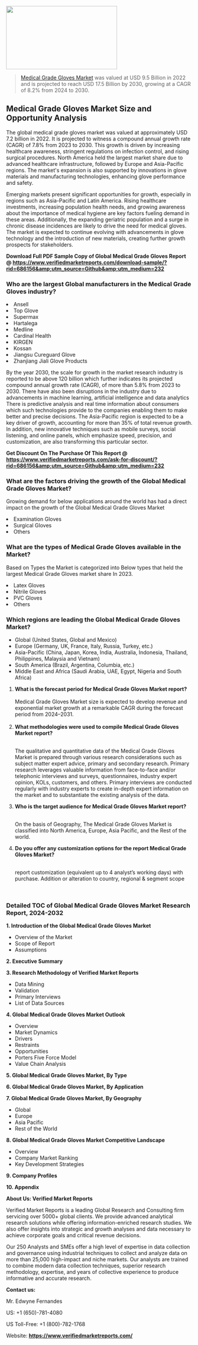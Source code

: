 <img src="https://ffe5etoiles.com/wp-content/uploads/2024/12/MST1-300x171.png" alt="" width="300" height="171" class="alignnone size-medium wp-image-20088" /><blockquote><p><p><a href="https://www.verifiedmarketreports.com/download-sample/?rid=686156&utm_source=Github&utm_medium=232" target="_blank">Medical Grade Gloves Market</a> was valued at USD 9.5 Billion in 2022 and is projected to reach USD 17.5 Billion by 2030, growing at a CAGR of 8.2% from 2024 to 2030.</p></blockquote><p><h2>Medical Grade Gloves Market Size and Opportunity Analysis</h2><p>The global medical grade gloves market was valued at approximately USD 7.2 billion in 2022. It is projected to witness a compound annual growth rate (CAGR) of 7.8% from 2023 to 2030. This growth is driven by increasing healthcare awareness, stringent regulations on infection control, and rising surgical procedures. North America held the largest market share due to advanced healthcare infrastructure, followed by Europe and Asia-Pacific regions. The market's expansion is also supported by innovations in glove materials and manufacturing technologies, enhancing glove performance and safety.</p><p>Emerging markets present significant opportunities for growth, especially in regions such as Asia-Pacific and Latin America. Rising healthcare investments, increasing population health needs, and growing awareness about the importance of medical hygiene are key factors fueling demand in these areas. Additionally, the expanding geriatric population and a surge in chronic disease incidences are likely to drive the need for medical gloves. The market is expected to continue evolving with advancements in glove technology and the introduction of new materials, creating further growth prospects for stakeholders.</p></p><p class=""><strong>Download Full PDF Sample Copy of Global Medical Grade Gloves Report @ <a href="https://www.verifiedmarketreports.com/download-sample/?rid=686156&amp;utm_source=Github&amp;utm_medium=232" target="_blank">https://www.verifiedmarketreports.com/download-sample/?rid=686156&amp;utm_source=Github&amp;utm_medium=232</a></strong></p><h3 id="" class="">Who are the largest Global manufacturers in the Medical Grade Gloves industry?</h3><p><li>Ansell</li><li> Top Glove</li><li> Supermax</li><li> Hartalega</li><li> Medline</li><li> Cardinal Health</li><li> KIRGEN</li><li> Kossan</li><li> Jiangsu Cureguard Glove</li><li> Zhanjiang Jiali Glove Products</li></p><div class=""><div class="" dir="" data-message-author-role="" data-message-id="" data-message-model-slug=""><div class=""><div class=""><div class=""><div class="" dir="" data-message-author-role="" data-message-id="" data-message-model-slug=""><div class=""><div class=""><p>By the year 2030, the scale for growth in the market research industry is reported to be above 120 billion which further indicates its projected compound annual growth rate (CAGR), of more than 5.8% from 2023 to 2030. There have also been disruptions in the industry due to advancements in machine learning, artificial intelligence and data analytics There is predictive analysis and real time information about consumers which such technologies provide to the companies enabling them to make better and precise decisions. The Asia-Pacific region is expected to be a key driver of growth, accounting for more than 35% of total revenue growth. In addition, new innovative techniques such as mobile surveys, social listening, and online panels, which emphasize speed, precision, and customization, are also transforming this particular sector.</p><p><strong>Get Discount On The Purchase Of This Report @&nbsp; <a href="https://www.verifiedmarketreports.com/ask-for-discount/?rid=686156&amp;utm_source=Github&amp;utm_medium=232" target="_blank">https://www.verifiedmarketreports.com/ask-for-discount/?rid=686156&amp;utm_source=Github&amp;utm_medium=232</a></strong></p></div></div></div></div></div></div></div></div><h3 id="" class="">What are the factors driving the growth of the Global Medical Grade Gloves Market?</h3><p id="" class="">Growing demand for below applications around the world has had a direct impact on the growth of the Global Medical Grade Gloves Market</p><p id="" class=""><li>Examination Gloves</li><li> Surgical Gloves</li><li> Others</li></p><h3 id="" class="">What are the types of Medical Grade Gloves available in the Market?</h3><p id="" class="">Based on Types the Market is categorized into Below types that held the largest Medical Grade Gloves market share In 2023.</p><p id="" class=""><li>Latex Gloves</li><li> Nitrile Gloves</li><li> PVC Gloves</li><li> Others</li></p><h3 id="" class="">Which regions are leading the Global Medical Grade Gloves Market?</h3><ul><li>Global (United States, Global and Mexico)</li><li>Europe (Germany, UK, France, Italy, Russia, Turkey, etc.)</li><li>Asia-Pacific (China, Japan, Korea, India, Australia, Indonesia, Thailand, Philippines, Malaysia and Vietnam)</li><li>South America (Brazil, Argentina, Columbia, etc.)</li><li>Middle East and Africa (Saudi Arabia, UAE, Egypt, Nigeria and South Africa)</li></ul><p><ol><li><strong>What is the forecast period for Medical Grade Gloves Market report?<br /></strong><br /><span data-sheets-root="1" data-sheets-value="{&quot;1&quot;:2,&quot;2&quot;:&quot;XXXX size is expected to develop revenue and exponential market growth at a remarkable CAGR during the forecast period from 2024&ndash;2030.&quot;}" data-sheets-userformat="{&quot;2&quot;:12674,&quot;4&quot;:{&quot;1&quot;:2,&quot;2&quot;:16776960},&quot;10&quot;:2,&quot;11&quot;:0,&quot;15&quot;:&quot;Arial&quot;,&quot;16&quot;:12}">Medical Grade Gloves Market size is expected to develop revenue and exponential market growth at a remarkable CAGR during the forecast period from 2024&ndash;2031.</span><br /><br /></li><li><strong>What methodologies were used to compile Medical Grade Gloves Market report?<br /><br /></strong><p>The qualitative and quantitative data of the&nbsp;Medical Grade Gloves Market is prepared through various research considerations such as subject matter expert advice, primary and secondary research. Primary research leverages valuable information from face-to-face and/or telephonic interviews and surveys, questionnaires, industry expert opinion, KOLs, customers, and others. Primary interviews are conducted regularly with industry experts to create in-depth expert information on the market and to substantiate the existing analysis of the data.&nbsp;</p></li><li><strong>Who is the target audience for Medical Grade Gloves Market report?<br /><br /></strong><p>On the basis of Geography, The&nbsp;Medical Grade Gloves Market is classified into North America, Europe, Asia Pacific, and the Rest of the world.</p></li><li><strong>Do you offer any customization options for the report Medical Grade Gloves Market?<br /><br /></strong><p>report customization (equivalent up to 4 analyst&rsquo;s working days) with purchase. Addition or alteration to country, regional &amp; segment scope</p><p>&nbsp;</p></li></ol></p><h3 id="" class="">Detailed TOC of Global Medical Grade Gloves Market Research Report, 2024-2032</h3><p id="" class=""><strong>1. Introduction of the Global Medical Grade Gloves Market</strong></p><ul><li>Overview of the Market</li><li>Scope of Report</li><li>Assumptions</li></ul><p id="" class=""><strong>2. Executive Summary</strong></p><p id="" class=""><strong>3. Research Methodology of&nbsp;Verified Market Reports</strong></p><ul><li>Data Mining</li><li>Validation</li><li>Primary Interviews</li><li>List of Data Sources</li></ul><p id="" class=""><strong>4. Global Medical Grade Gloves Market Outlook</strong></p><ul><li>Overview</li><li>Market Dynamics</li><li>Drivers</li><li>Restraints</li><li>Opportunities</li><li>Porters Five Force Model</li><li>Value Chain Analysis</li></ul><p id="" class=""><strong>5. Global Medical Grade Gloves Market, By&nbsp;Type</strong></p><p id="" class=""><strong>6. Global Medical Grade Gloves Market, By Application</strong></p><p id="" class=""><strong>7. Global Medical Grade Gloves Market, By Geography</strong></p><ul><li>Global</li><li>Europe</li><li>Asia Pacific</li><li>Rest of the World</li></ul><p id="" class=""><strong>8. Global Medical Grade Gloves Market Competitive Landscape</strong></p><ul><li>Overview</li><li>Company Market Ranking</li><li>Key Development Strategies</li></ul><p id="" class=""><strong>9. Company Profiles</strong></p><p id="" class=""><strong>10. Appendix</strong></p><p id="" class=""><strong>About Us: Verified Market Reports</strong></p><p id="" class="">Verified Market Reports is a leading Global Research and Consulting firm servicing over 5000+ global clients. We provide advanced analytical research solutions while offering information-enriched research studies. We also offer insights into strategic and growth analyses and data necessary to achieve corporate goals and critical revenue decisions.</p><p id="" class="">Our 250 Analysts and SMEs offer a high level of expertise in data collection and governance using industrial techniques to collect and analyze data on more than 25,000 high-impact and niche markets. Our analysts are trained to combine modern data collection techniques, superior research methodology, expertise, and years of collective experience to produce informative and accurate research.</p><p id="" class=""><strong>Contact us:</strong></p><p id="" class="">Mr. Edwyne Fernandes</p><p id="" class="">US: +1 (650)-781-4080</p><p id="" class="">US Toll-Free: +1 (800)-782-1768</p><p id="" class="">Website: <a target="" data-test-app-aware-link=""><strong>https://www.verifiedmarketreports.com/</strong></a></p>
